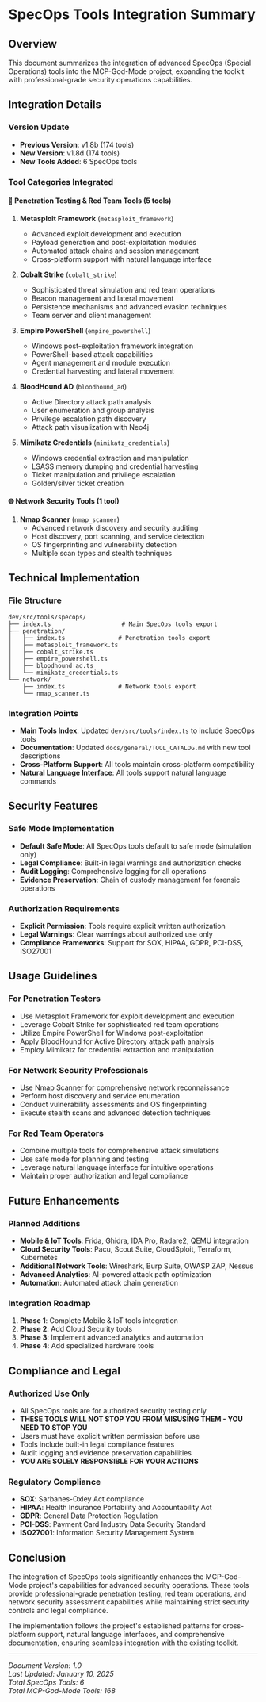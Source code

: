 # SpecOps Tools Integration Summary

## Overview
This document summarizes the integration of advanced SpecOps (Special Operations) tools into the MCP-God-Mode project, expanding the toolkit with professional-grade security operations capabilities.

## Integration Details

### Version Update
- **Previous Version**: v1.8b (174 tools)
- **New Version**: v1.8d (174 tools)
- **New Tools Added**: 6 SpecOps tools

### Tool Categories Integrated

#### 🎯 Penetration Testing & Red Team Tools (5 tools)
1. **Metasploit Framework** (`metasploit_framework`)
   - Advanced exploit development and execution
   - Payload generation and post-exploitation modules
   - Automated attack chains and session management
   - Cross-platform support with natural language interface

2. **Cobalt Strike** (`cobalt_strike`)
   - Sophisticated threat simulation and red team operations
   - Beacon management and lateral movement
   - Persistence mechanisms and advanced evasion techniques
   - Team server and client management

3. **Empire PowerShell** (`empire_powershell`)
   - Windows post-exploitation framework integration
   - PowerShell-based attack capabilities
   - Agent management and module execution
   - Credential harvesting and lateral movement

4. **BloodHound AD** (`bloodhound_ad`)
   - Active Directory attack path analysis
   - User enumeration and group analysis
   - Privilege escalation path discovery
   - Attack path visualization with Neo4j

5. **Mimikatz Credentials** (`mimikatz_credentials`)
   - Windows credential extraction and manipulation
   - LSASS memory dumping and credential harvesting
   - Ticket manipulation and privilege escalation
   - Golden/silver ticket creation

#### 🌐 Network Security Tools (1 tool)
1. **Nmap Scanner** (`nmap_scanner`)
   - Advanced network discovery and security auditing
   - Host discovery, port scanning, and service detection
   - OS fingerprinting and vulnerability detection
   - Multiple scan types and stealth techniques

## Technical Implementation

### File Structure
```
dev/src/tools/specops/
├── index.ts                    # Main SpecOps tools export
├── penetration/
│   ├── index.ts               # Penetration tools export
│   ├── metasploit_framework.ts
│   ├── cobalt_strike.ts
│   ├── empire_powershell.ts
│   ├── bloodhound_ad.ts
│   └── mimikatz_credentials.ts
└── network/
    ├── index.ts               # Network tools export
    └── nmap_scanner.ts
```

### Integration Points
- **Main Tools Index**: Updated `dev/src/tools/index.ts` to include SpecOps tools
- **Documentation**: Updated `docs/general/TOOL_CATALOG.md` with new tool descriptions
- **Cross-Platform Support**: All tools maintain cross-platform compatibility
- **Natural Language Interface**: All tools support natural language commands

## Security Features

### Safe Mode Implementation
- **Default Safe Mode**: All SpecOps tools default to safe mode (simulation only)
- **Legal Compliance**: Built-in legal warnings and authorization checks
- **Audit Logging**: Comprehensive logging for all operations
- **Evidence Preservation**: Chain of custody management for forensic operations

### Authorization Requirements
- **Explicit Permission**: Tools require explicit written authorization
- **Legal Warnings**: Clear warnings about authorized use only
- **Compliance Frameworks**: Support for SOX, HIPAA, GDPR, PCI-DSS, ISO27001

## Usage Guidelines

### For Penetration Testers
- Use Metasploit Framework for exploit development and execution
- Leverage Cobalt Strike for sophisticated red team operations
- Utilize Empire PowerShell for Windows post-exploitation
- Apply BloodHound for Active Directory attack path analysis
- Employ Mimikatz for credential extraction and manipulation

### For Network Security Professionals
- Use Nmap Scanner for comprehensive network reconnaissance
- Perform host discovery and service enumeration
- Conduct vulnerability assessments and OS fingerprinting
- Execute stealth scans and advanced detection techniques

### For Red Team Operators
- Combine multiple tools for comprehensive attack simulations
- Use safe mode for planning and testing
- Leverage natural language interface for intuitive operations
- Maintain proper authorization and legal compliance

## Future Enhancements

### Planned Additions
- **Mobile & IoT Tools**: Frida, Ghidra, IDA Pro, Radare2, QEMU integration
- **Cloud Security Tools**: Pacu, Scout Suite, CloudSploit, Terraform, Kubernetes
- **Additional Network Tools**: Wireshark, Burp Suite, OWASP ZAP, Nessus
- **Advanced Analytics**: AI-powered attack path optimization
- **Automation**: Automated attack chain generation

### Integration Roadmap
1. **Phase 1**: Complete Mobile & IoT tools integration
2. **Phase 2**: Add Cloud Security tools
3. **Phase 3**: Implement advanced analytics and automation
4. **Phase 4**: Add specialized hardware tools

## Compliance and Legal

### Authorized Use Only
- All SpecOps tools are for authorized security testing only
- **THESE TOOLS WILL NOT STOP YOU FROM MISUSING THEM - YOU NEED TO STOP YOU**
- Users must have explicit written permission before use
- Tools include built-in legal compliance features
- Audit logging and evidence preservation capabilities
- **YOU ARE SOLELY RESPONSIBLE FOR YOUR ACTIONS**

### Regulatory Compliance
- **SOX**: Sarbanes-Oxley Act compliance
- **HIPAA**: Health Insurance Portability and Accountability Act
- **GDPR**: General Data Protection Regulation
- **PCI-DSS**: Payment Card Industry Data Security Standard
- **ISO27001**: Information Security Management System

## Conclusion

The integration of SpecOps tools significantly enhances the MCP-God-Mode project's capabilities for advanced security operations. These tools provide professional-grade penetration testing, red team operations, and network security assessment capabilities while maintaining strict security controls and legal compliance.

The implementation follows the project's established patterns for cross-platform support, natural language interfaces, and comprehensive documentation, ensuring seamless integration with the existing toolkit.

---

*Document Version: 1.0*  
*Last Updated: January 10, 2025*  
*Total SpecOps Tools: 6*  
*Total MCP-God-Mode Tools: 168*
